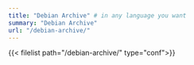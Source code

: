 ```yaml
---
title: "Debian Archive" # in any language you want
summary: "Debian Archive"
url: "/debian-archive/"
---
```

{{< filelist path="/debian-archive/" type="conf">}}
